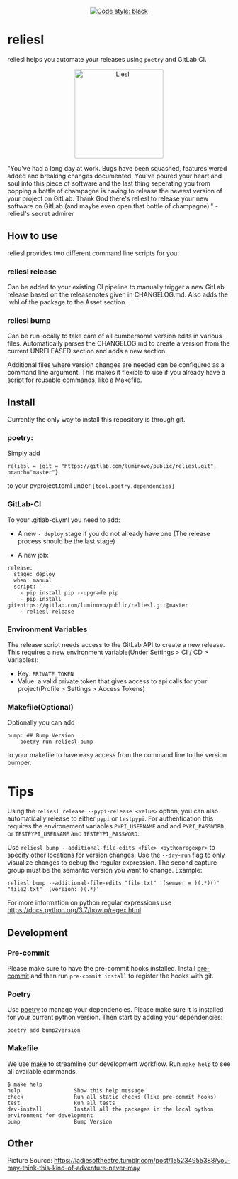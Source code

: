 <p align="center">
<a href="https://github.com/ambv/black"><img alt="Code style: black" src="https://img.shields.io/badge/code%20style-black-000000.svg"></a>
</p>

# reliesl
reliesl helps you automate your releases using `poetry` and GitLab CI.

<div align="center">
    <img src="assets/liesl.jpg" alt="Liesl" width=200px align="middle">
</div>

"You've had a long day at work. Bugs have been squashed, features wered added and breaking changes documented. You've poured your heart and soul into this piece of software and the last thing seperating you from popping a bottle of champagne is having to release the newest version of your project on GitLab. Thank God there's reliesl to release your new software on GitLab (and maybe even open that bottle of champagne)."
\- reliesl's secret admirer

## How to use
reliesl provides two different command line scripts for you:

### reliesl release
Can be added to your existing CI pipeline to manually trigger a new GitLab release based on the releasenotes given in CHANGELOG.md. Also adds the .whl of the package to the Asset section.

### reliesl bump
Can be run locally to take care of all cumbersome version edits in various files. Automatically parses the CHANGELOG.md to create a version from the current UNRELEASED section and adds a new section.

Additional files where version changes are needed can be configured as a command line argument. This makes it flexible to use if you already have a script for reusable commands, like a Makefile.

## Install
Currently the only way to install this repository is through git.

### poetry:
Simply add
```
reliesl = {git = "https://gitlab.com/luminovo/public/reliesl.git", branch="master"}
```
to your pyproject.toml under `[tool.poetry.dependencies]`

### GitLab-CI
To your .gitlab-ci.yml you need to add:

 - A new `- deploy` stage if you do not already have one (The release process should be the last stage)

 - A new job:
```
release:
  stage: deploy
  when: manual
  script:
    - pip install pip --upgrade pip
    - pip install git+https://gitlab.com/luminovo/public/reliesl.git@master
    - reliesl release
```


### Environment Variables
The release script needs access to the GitLab API to create a new release. This requires a new environment variable(Under Settings > CI / CD > Variables):
 * Key: `PRIVATE_TOKEN`
 * Value: a valid private token that gives access to api calls for your project(Profile > Settings > Access Tokens)

### Makefile(Optional)
Optionally you can add 
```
bump: ## Bump Version 
	poetry run reliesl bump
```
to your makefile to have easy access from the command line to the version bumper.


# Tips

Using the `reliesl release --pypi-release <value>` option, you can also automatically release to either `pypi` or `testpypi`. For authentication this requires the environement variables  `PYPI_USERNAME` and  and `PYPI_PASSWORD` or `TESTPYPI_USERNAME` and `TESTPYPI_PASSWORD`.


Use `reliesl bump --additional-file-edits <file> <pythonregexpr>` to specify other locations for version changes. 
Use the `--dry-run` flag to only visualize changes to debug the regular expression. 
The second capture group must be the semantic version you want to change.
Example:
```
reliesl bump --additional-file-edits "file.txt" '(semver = )(.*)()' "file2.txt" '(version: )(.*)'
```

For more information on python regular expressions use https://docs.python.org/3.7/howto/regex.html

## Development

### Pre-commit
Please make sure to have the pre-commit hooks installed.
Install [pre-commit](https://pre-commit.com/) and then run `pre-commit install` to register the hooks with git.

### Poetry
Use [poetry](https://poetry.eustace.io/) to manage your dependencies.
Please make sure it is installed for your current python version.
Then start by adding your dependencies:
```console
poetry add bump2version
```

### Makefile
We use [make](https://www.gnu.org/software/make/) to streamline our development workflow.
Run `make help` to see all available commands.

<!-- START makefile-doc -->
```
$ make help 
help                 Show this help message
check                Run all static checks (like pre-commit hooks)
test                 Run all tests
dev-install          Install all the packages in the local python environment for development
bump                 Bump Version  
```
<!-- END makefile-doc -->

## Other

Picture Source: https://ladiesoftheatre.tumblr.com/post/155234955388/you-may-think-this-kind-of-adventure-never-may
